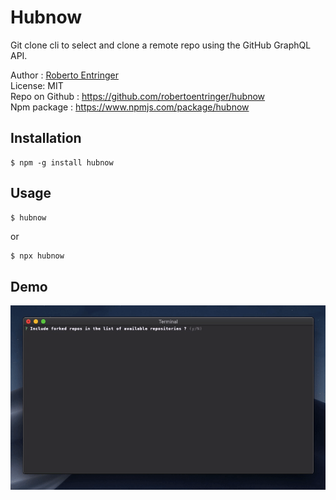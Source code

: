 # Hubnow

Git clone cli to select and clone a remote repo using the GitHub GraphQL API.

Author : [Roberto Entringer](https://robertoentringer.com)  
License: MIT  
Repo on Github : https://github.com/robertoentringer/hubnow   
Npm package : https://www.npmjs.com/package/hubnow

## Installation

```shell
$ npm -g install hubnow
```
## Usage

```bash
$ hubnow
```
or 

```shell
$ npx hubnow
```

## Demo

[![screenshot.gif](screenshot.gif)](https://github.com/robertoentringer/hubnow)
